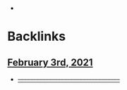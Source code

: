 - 

# Backlinks
## [February 3rd, 2021](<February 3rd, 2021.md>)
- [–––––––––––––––––––––––––––––––––](<–––––––––––––––––––––––––––––––––.md>)

